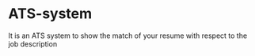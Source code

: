 # ATS-system
It is an ATS system to show the match of your resume with respect to the job description
